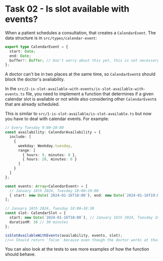 # Task 02 - Is slot available with events?

When a patient schedules a consultation, that creates a `CalendarEvent`. The data structure is in `src/types/calendar-event`:

```ts
export type CalendarEvent = {
  start: Date;
  end: Date;
  buffer?: Buffer; // Don't worry about this yet, this is not necessary for this task
};
```

A doctor can't be in two places at the same time, so `CalendarEvent`s should block the doctor's availability.

In the `src/2-is-slot-available-with-events/is-slot-available-with-events.ts` file, you need to implement a function that determines if a given calendar slot is available or not while also considering other `CalendarEvent`s that are already scheduled.

This is similar to `src/1-is-slot-available/is-slot-available.ts` but now you have to deal with calendar events. For example:

```ts
// Every Tuesday 9:00—20:00
const availability: CalendarAvailability = {
  include: [
    {
      weekday: Weekday.tuesday,
      range: [
        { hours: 9, minutes: 0 },
        { hours: 20, minutes: 0 }
      ]
    }
  ]
};

const events: Array<CalendarEvent> = [
  // January 16th 2024, Tuesday 18:00—19:00
  { start: new Date(`2024-01-16T18:00`), end: new Date(`2024-01-16T19:00`) }
];

// January 16th 2024, Tuesday 18:00—18:30
const slot: CalendarSlot = {
  start: new Date(`2024-01-16T18:00`), // January 16th 2024, Tuesday 18:00
  durationM: 30 // 30 minutes
};

isSlotAvailableWithEvents(availability, events, slot);
//=> Should return `false` because even though the doctor works at that time, there's already another calendar event blocking the doctor's calendar
```

You can also look at the tests to see more examples of how the function should behave.
